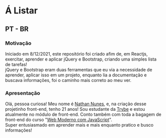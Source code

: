 # Á Listar

## PT - BR

### Motivação

Iniciado em 8/12/2021, este repositório foi criado afim de, em Reactjs, exercitar, aprender e aplicar jQuery e Bootstrap, criando uma simples lista de tarefas! <br>
jQuery e Bootstrap eram duas ferramentas que eu via a necessidade de aprender, aplicar isso em um projeto, enquanto lia a documentação e buscava informações, foi o caminho mais correto ao meu ver.

### Apresentação

Olá, pessoa curiosa!
Meu nome é [Nathan Nunes](https://www.linkedin.com/in/nathannunes-/), e, na criação desse projetinho front-end, tenho 21 anos!
Sou estudante da [Trybe](https://www.betrybe.com) e estou atualmente no módulo de front-end. Conto também com toda a bagagem de front-end do curso "[Web Moderno com JavaScript](https://www.udemy.com/course/curso-web/)". <br>
Super entusiasmado em aprender mais e mais enquanto pratico e busco informações!
